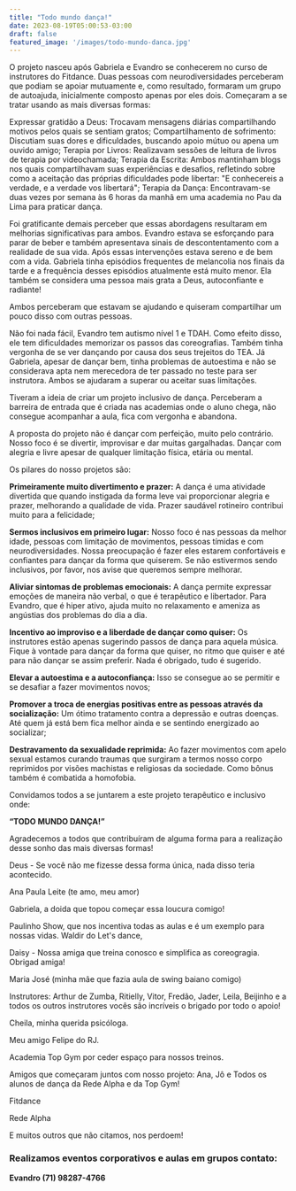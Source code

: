 ```yaml
---
title: "Todo mundo dança!"
date: 2023-08-19T05:00:53-03:00
draft: false
featured_image: '/images/todo-mundo-danca.jpg'
---
```

O projeto nasceu após Gabriela e Evandro se conhecerem no curso de instrutores do Fitdance. Duas pessoas com neurodiversidades perceberam que podiam se apoiar mutuamente e, como resultado, formaram um grupo de autoajuda, inicialmente composto apenas por eles dois. Começaram a se tratar usando as mais diversas formas:

Expressar gratidão a Deus: Trocavam mensagens diárias compartilhando motivos pelos quais se sentiam gratos;
Compartilhamento de sofrimento: Discutiam suas dores e dificuldades, buscando apoio mútuo ou apena um ouvido amigo;
Terapia por Livros: Realizavam sessões de leitura de livros de terapia por videochamada;
Terapia da Escrita: Ambos mantinham blogs nos quais compartilhavam suas experiências e desafios, refletindo sobre como a aceitação das próprias dificuldades pode libertar: "E conhecereis a verdade, e a verdade vos libertará";
Terapia da Dança: Encontravam-se duas vezes por semana às 6 horas da manhã em uma academia no Pau da Lima para praticar dança.

Foi gratificante demais perceber que essas abordagens resultaram em melhorias significativas para ambos. Evandro estava se esforçando para parar de beber e também apresentava sinais de descontentamento com a realidade de sua vida. Após essas intervenções estava sereno e de bem com a vida. Gabriela tinha episódios frequentes de melancolia nos finais da tarde e a frequência desses episódios atualmente está muito menor. Ela também se considera uma pessoa mais grata a Deus, autoconfiante e radiante!

Ambos perceberam que estavam se ajudando e quiseram compartilhar um pouco disso com outras pessoas.

Não foi nada fácil, Evandro tem autismo nível 1 e TDAH. Como efeito disso, ele tem dificuldades memorizar os passos das coreografias. Também tinha vergonha de se ver dançando por causa dos seus trejeitos do TEA. Já Gabriela, apesar de dançar bem, tinha problemas de autoestima e não se considerava apta nem merecedora de ter passado no teste para ser instrutora. Ambos se ajudaram a superar ou aceitar suas limitações.

Tiveram a ideia de criar um projeto inclusivo de dança. Perceberam a barreira de entrada que é criada nas academias onde o aluno chega, não consegue acompanhar a aula, fica com vergonha e abandona. 

A proposta do projeto não é dançar com perfeição, muito pelo contrário. Nosso foco é se divertir, improvisar e dar muitas gargalhadas. Dançar com alegria e livre apesar de qualquer limitação física, etária ou mental.

Os pilares do nosso projetos são:

**Primeiramente muito divertimento e prazer:** A dança é uma atividade divertida que quando instigada da forma leve vai proporcionar alegria e prazer, melhorando a qualidade de vida. Prazer saudável rotineiro contribui muito para a felicidade;

**Sermos inclusivos em primeiro lugar:** Nosso foco é nas pessoas da melhor idade, pessoas com limitação de movimentos, pessoas tímidas e com neurodiversidades. Nossa preocupação é fazer eles estarem confortáveis e confiantes para dançar da forma que quiserem. Se não estivermos sendo inclusivos, por favor, nos avise que queremos sempre melhorar.

**Aliviar sintomas de problemas emocionais:** A dança permite expressar emoções de maneira não verbal, o que é terapêutico e libertador. Para Evandro, que é hiper ativo, ajuda muito no relaxamento e ameniza as angústias dos problemas do dia a dia.

**Incentivo ao improviso e a liberdade de dançar como quiser:** Os instrutores estão apenas sugerindo passos de dança para aquela música. Fique à vontade para dançar da forma que quiser, no ritmo que quiser e até para não dançar se assim preferir. Nada é obrigado, tudo é sugerido.

**Elevar a autoestima e a autoconfiança:** Isso se consegue ao se permitir e se desafiar a fazer movimentos novos;

**Promover a troca de energias positivas entre as pessoas através da socialização:** Um ótimo tratamento contra a depressão e outras doenças. Até quem já está bem fica melhor ainda e se sentindo energizado ao socializar; 

**Destravamento da sexualidade reprimida:** Ao fazer movimentos com apelo sexual estamos curando traumas que surgiram a termos nosso corpo reprimidos por visões machistas e religiosas da sociedade. Como bônus também é combatida a homofobia. 

 Convidamos todos a se juntarem a este projeto terapêutico e inclusivo onde:

**“TODO MUNDO DANÇA!”**

Agradecemos a todos que contribuíram de alguma forma para a realização desse sonho 
das mais diversas formas!

Deus - Se você não me fizesse dessa forma única, nada disso teria acontecido.

Ana Paula Leite (te amo, meu amor)

Gabriela, a doida que topou começar essa loucura comigo! 

Paulinho Show, que nos incentiva todas as aulas e é um exemplo para nossas vidas. Waldir do Let's dance,

Daisy - Nossa amiga que treina conosco e simplifica as coreogragia. Obrigad amiga!

Maria José (minha mãe que fazia aula de swing baiano comigo)

Instrutores:
Arthur de Zumba,
Ritielly,
Vitor,
Fredão,
Jader,
Leila, 
Beijinho e a todos os outros instrutores vocês são incríveis o brigado por todo o apoio!

Cheila, minha querida psicóloga.

Meu amigo Felipe do RJ.

Academia Top Gym por ceder espaço para nossos treinos.

Amigos que começaram juntos com nosso projeto: Ana, Jô e Todos os alunos de dança da Rede Alpha e da Top Gym!

Fitdance

Rede Alpha

E muitos outros que não citamos, nos perdoem!

### Realizamos eventos corporativos e aulas em grupos contato:

**Evandro (71) 98287-4766**
